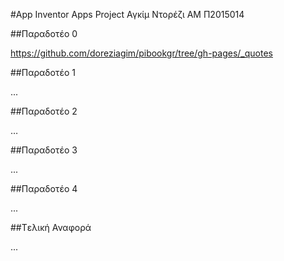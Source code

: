 #App Inventor Apps Project
Αγκίμ Ντορέζι
ΑΜ Π2015014

##Παραδοτέο 0

https://github.com/doreziagim/pibookgr/tree/gh-pages/_quotes

##Παραδοτέο 1

...

##Παραδοτέο 2

…

##Παραδοτέο 3

...

##Παραδοτέο 4

...

##Tελική Αναφορά

...
